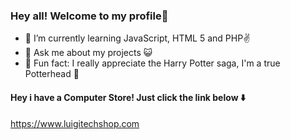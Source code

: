 ### Hey all! Welcome to my profile👋

- 📖 I’m currently learning JavaScript, HTML 5 and PHP✌️
- 💬 Ask me about my projects 😺
- 👻 Fun fact: I really appreciate the Harry Potter saga, I'm a true Potterhead 🦉
#### Hey i have a Computer Store! Just click the link below ⬇️
https://www.luigitechshop.com
